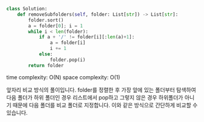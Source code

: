 ```python
class Solution:
    def removeSubfolders(self, folder: List[str]) -> List[str]:
        folder.sort()
        a = folder[0]; i = 1
        while i < len(folder):
            if a + '/' != folder[i][:len(a)+1]:
                a = folder[i]
                i += 1
            else:
                folder.pop(i)
        return folder
```

time complexity: O(N)
space complexity: O(1)

앞자리 비교 방식의 풀이입니다.
folder를 정렬한 후 가장 앞에 있는 폴더부터 탐색하여 다음 폴더가 하위 폴더인 경우 리스트에서 pop하고 그렇지 않은 경우 하위폴더가 아니기 때문에
다음 폴더를 비교 폴더로 지정합니다.
이와 같은 방식으로 간단하게 비교할 수 있습니다.